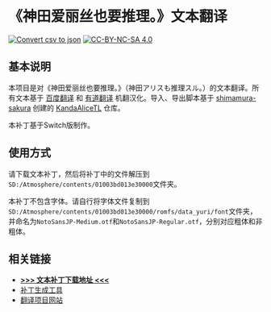 # 《神田爱丽丝也要推理。》文本翻译

[![Convert csv to json](https://github.com/Xzonn/KandaAliceChsLocalization/actions/workflows/convert.yml/badge.svg)](https://github.com/Xzonn/KandaAliceChsLocalization/actions/workflows/convert.yml) [![CC-BY-NC-SA 4.0](https://mirrors.creativecommons.org/presskit/buttons/88x31/svg/by-nc-sa.svg)](https://creativecommons.org/licenses/by-nc-sa/4.0/legalcode)

## 基本说明
本项目是对《神田爱丽丝也要推理。》（<span lang="ja">神田アリスも推理スル。</span>）的文本翻译。所有文本基于 [百度翻译](https://fanyi.baidu.com/) 和 [有道翻译](https://fanyi.youdao.com/) 机翻汉化。导入、导出脚本基于 [shimamura-sakura](https://github.com/shimamura-sakura) 创建的 [KandaAliceTL](https://github.com/shimamura-sakura/KandaAliceTL) 仓库。

本补丁基于Switch版制作。

## 使用方式
请下载文本补丁，然后将补丁中的文件解压到`SD:/Atmosphere/contents/01003bd013e30000`文件夹。

本补丁不包含字体。请自行将字体文件复制到`SD:/Atmosphere/contents/01003bd013e30000/romfs/data_yuri/font`文件夹，并命名为`NotoSansJP-Medium.otf`和`NotoSansJP-Regular.otf`，分别对应粗体和非粗体。

## 相关链接
- **[>>> 文本补丁下载地址 <<<](https://github.com/Xzonn/KandaAliceChsLocalization/releases/download/publish/patch.zip)**
- [补丁生成工具](https://github.com/shimamura-sakura/KandaAliceTL)
- [翻译项目网站](https://weblate.xzonn.top/projects/kanda-alice/)